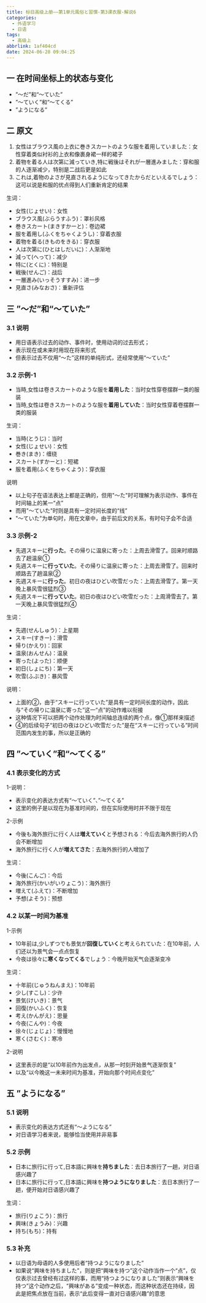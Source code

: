 ```yaml
---
title: 标日高级上册——第1单元風俗と習慣-第3课衣服-解说6
categories:
  - 外语学习
  - 日语
tags:
  - 高级上
abbrlink: 1af404cd
date: 2024-06-28 09:04:25
---
```

## 一 在时间坐标上的状态与变化

* ”～だ”和“～ていた”
* ”～ていく”和“～てくる”
* ”ようになる”

<!--more-->

## 二  原文

1. 女性はブラウス風の上衣に巻きスカ一トのような服を着用していました：女性穿着类似衬衫的上衣和像裹身裙一样的裙子
2. 着物を着る人は次第に減っていき,特に戦後はそれが一層進みました：穿和服的人逐渐减少，特别是二战后更是如此
3. これは,着物のよさが見直されるようになってきたからだといえるでしょう：这可以说是和服的优点得到人们重新肯定的结果

生词：

* 女性(じょせい)：女性
* ブラウス風(ぶらうすふう)：罩衫风格
* 巻きスカート(まきすかーと)：卷边裙
* 服を着用し(ふくをちゃくようし)：穿着衣服
* 着物を着る(きものをきる)：穿衣服
* 人は次第に(ひとはしだいに)：人渐渐地
* 減って(へって)：减少
* 特に(とくに)：特别是
* 戦後(せんご)：战后
* 一層進み(いっそうすすみ)：进一步
* 見直さ(みなおさ)：重新评估

## 三 ”～だ”和“～ていた”

### 3.1  说明

* 用日语表示过去的动作、事件时，使用动词的过去形式；
* 表示现在或未来时用现在将来形式
* 但表示过去不仅用“～た”这样的单纯形式，还经常使用“～ていた”

### 3.2 示例-1

* 当時,女性は卷きスカートのような服を**着用した**：当时女性穿卷摆群一类的服装
* 当時,女性は卷きスカートのような服を**着用していた**：当时女性穿着卷摆群一类的服装

生词：

* 当時(とうじ)：当时
* 女性(じょせい)：女性
* 巻き(まき)：缠绕
* スカート(すかーと)：短裙
* 服を着用(ふくをちゃくよう)：穿衣服

说明

* 以上句子在语法表达上都是正确的，但用"～た"时可理解为表示动作、事件在时间轴上的某一“点”
* 而用"～ていた"时则是具有一定时间长度的“线”
* "～ていた"为单句时，用在文章中，由于前后文的关系，有时句子会不合适

### 3.3 示例-2

* 先週スキーに**行った**。その帰りに温泉に寄った：上周去滑雪了。回来时顺路去了趟温泉①
* 先週スキーに**行っていた**。その帰りに温泉に寄った：上周去滑雪了。回来时顺路去了趟温泉②
* 先週スキーに**行った**。初日の夜はひどい吹雪だった：上周去滑雪了。第一天晚上暴风雪很猛烈③
* 先週スキーに**行っていた**。初日の夜はひどい吹雪だった：上周滑雪去了。第一天晚上暴风雪很猛烈④

生词：

* 先週(せんしゅう)：上星期
* スキー(すきー)：滑雪
* 帰り(かえり)：回家
* 温泉(おんせん)：温泉
* 寄った(よった)：顺便
* 初日(しょにち)：第一天
* 吹雪(ふぶき)：暴风雪

说明：

* 上面的②，由于“スキーに行っていた”是具有一定时间长度的动作，因此与“その帰りに温泉に寄った”这一“点”的动作难以衔接
* 这种情况下可以把两个动作处理为时间轴总连续的两个点，像①那样来描述
* ④的后续句子“初日の夜はひどい吹雪だった”是在“スキーに行っている”时间范围内发生的事，所以是正确的

## 四 ”～ていく”和“～てくる”

### 4.1 表示变化的方式

1-说明：

* 表示变化的表达方式有“～ていく”、”～てくる”
* 这里的例子是以现在为基准时间的，但在实际使用时并不限于现在

2-示例

* 今後も海外旅行に行く人は**増えていく**と予想される：今后去海外旅行的人仍会不断增加
* 海外旅行に行く人が**増えてさた**：去海外旅行的人增加了

生词：

* 今後(こんご)：今后
* 海外旅行(かいがいりょこう)：海外旅行
* 増えて(ふえて)：不断增加
* 予想(よそう)：预想

### 4.2 以某一时间为基准

1-示例

* 10年前は,少しずつでも景気が**回復していく**と考えられていた：在10年前，人们还以为景气会一点点恢复
* 今夜は徐々に**寒くなってくる**でしょう：今晚开始天气会逐渐变冷

生词：

* 十年前(じゅうねんまえ)：10年前
* 少し(すこし)：少许
* 景気(けいき)：景气
* 回復(かいふく)：恢复
* 考え(かんがえ)：思量
* 今夜(こんや)：今夜
* 徐々(じょじょ)：慢慢地
* 寒く(さむく)：寒冷

2-说明

* 这里表示的是“以10年前作为出发点，从那一时刻开始景气逐渐恢复”
* 以及“以今晚这一未来时间为基准，开始向那个时间点变化”

## 五 ”ようになる”

### 5.1 说明

* 表示变化的表达方式还有“～ようになる”
* 对日语学习者来说，能够恰当使用并非易事

### 5.2 示例

* 日本に旅行に行って,日本語に興味を**持ちました**：去日本旅行了一趟，对日语感兴趣了
* 日本に旅行に行って,日本語に興味を**持つようになりました**：去日本旅行了一趟，便开始对日语感兴趣了

生词：

* 旅行(りょこう)：旅行
* 興味(きょうみ)：兴趣
* 持ち(もち)：持有

### 5.3 补充

* 以日语为母语的人多使用后者“持つようになりました”
* 如果说“興味を持ちました”，则是把“興味を持つ”这个动作当作一个“点”，仅仅表示过去曾经有过这样的事，而用“持つようになりました”则表示“興味を持つ”这个动作之后，“興味がある”变成一种状态，而这种状态还在持续，因此是把焦点放在当前，表示“此后变得一直对日语感兴趣”的意思